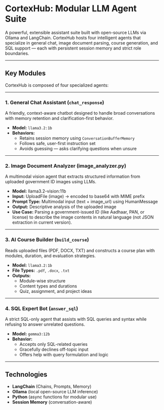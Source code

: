 # CortexHub: Modular LLM Agent Suite

A powerful, extensible assistant suite built with open-source LLMs via Ollama and LangChain. CortexHub hosts four intelligent agents that specialize in general chat, image document parsing, course generation, and SQL support — each with persistent session memory and strict role boundaries.

---

## Key Modules

CortexHub is composed of four specialized agents:

---

### 1. General Chat Assistant (`chat_response`)

A friendly, context-aware chatbot designed to handle broad conversations with memory retention and clarification-first behavior.

- **Model:** `llama3.2:1b`
- **Behaviors:**
  - Retains session memory using `ConversationBufferMemory`
  - Follows safe, user-first instruction set
  - Avoids guessing — asks clarifying questions when unsure

---

### 2. Image Document Analyzer (image_analyzer.py)
A multimodal vision agent that extracts structured information from uploaded government ID images using LLMs.

- **Model:** llama3.2-vision:11b
- **Input:** UploadFile (image) → encoded to base64 with MIME prefix
- **Prompt Type:** Multimodal input (text + image_url) using HumanMessage
- **Output:** Descriptive analysis of the uploaded image
- **Use Case:** Parsing a government-issued ID (like Aadhaar, PAN, or license) to describe the image contents in natural language (not JSON extraction in current version).
---

### 3. AI Course Builder (`build_course`)

Reads uploaded files (PDF, DOCX, TXT) and constructs a course plan with modules, duration, and evaluation strategies.

- **Model:** `llama3.2:1b`
- **File Types:** `.pdf`, `.docx`, `.txt`
- **Outputs:**
  - Module-wise structure
  - Content types and durations
  - Quiz, assignment, and project ideas

---

### 4. SQL Expert Bot (`answer_sql`)

A strict SQL-only agent that assists with SQL queries and syntax while refusing to answer unrelated questions.

- **Model:** `gemma3:12b`
- **Behavior:**
  - Accepts only SQL-related queries
  - Gracefully declines off-topic input
  - Offers help with query formulation and logic

---

## Technologies

- **LangChain** (Chains, Prompts, Memory)
- **Ollama** (local open-source LLM inference)
- **Python** (async functions for modular use)
- **Session Memory** (conversation-aware)
